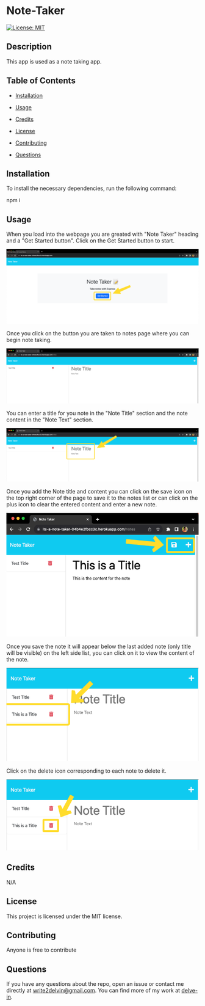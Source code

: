 # Note-Taker

[![License: MIT](https://img.shields.io/badge/License-MIT-yellow.svg)](https://opensource.org/licenses/MIT)

## Description

This app is used as a note taking app.

## Table of Contents

* [Installation](#installation)

* [Usage](#usage)

* [Credits](#credits)
  
* [License](#license)

* [Contributing](#contributing)

* [Questions](#questions)

## Installation

To install the necessary dependencies, run the following command:

npm i

## Usage 

When you load into the webpage you are greated with "Note Taker" heading and a "Get Started button". Click on the Get Started button to start.

![Alt text](image.png)

Once you click on the button you are taken to notes page where you can begin note taking.

![Alt text](image-1.png)

You can enter a title for you note in the "Note Title" section and the note content in the "Note Text" section.

![Alt text](image-2.png)

Once you add the Note title and content you can click on the save icon on the top right corner of the page to save it to the notes list or can click on the plus icon to clear the entered content and enter a new note.

![Alt text](image-3.png)

Once you save the note it will appear below the last added note (only title will be visible) on the left side list, you can click on it to view the content of the note.

![Alt text](image-5.png)

Click on the delete icon corresponding to each note to delete it.

![Alt text](image-6.png)

## Credits

N/A

## License

This project is licensed under the MIT license.

## Contributing

Anyone is free to contribute

## Questions

If you have any questions about the repo, open an issue or contact me directly at write2delvin@gmail.com. You can find more of my work at [delve-in](http://github.com/delve-in/).

